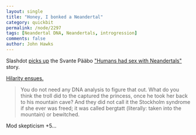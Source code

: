 ```yaml
---
layout: single 
title: "Honey, I bonked a Neandertal" 
category: quickbit
permalink: /node/2297
tags: [Neandertal DNA, Neandertals, introgression] 
comments: false 
author: John Hawks 
---
```


Slashdot <a href="http://science.slashdot.org/story/09/10/27/1853237/Neanderthals-Had-Sex-With-Modern-Man?art_pos=1">picks up</a> the Svante P&auml;&auml;bo <a href="http://johnhawks.net/weblog/reviews/neandertals/neandertal_dna/neandertal-sex-times-london-2009.html">"Humans had sex with Neandertals"</a> story. 

<a href="http://science.slashdot.org/comments.pl?sid=1420625&cid=29891987">Hilarity ensues.</a> 

<blockquote>You do not need any DNA analysis to figure that out. What do you think the troll did to the captured the princess, once he took her back to his mountain cave? And they did not call it the Stockholm syndrome if she ever was freed; it was called bergtatt (literally: taken into the mountain) or bewitched.</blockquote>

Mod skepticism +5...

